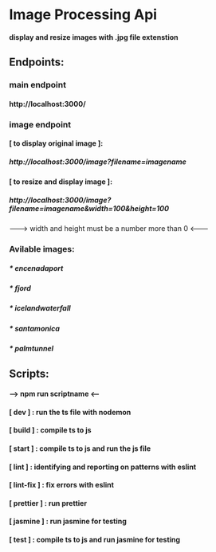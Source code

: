 # Image Processing Api
#### display and resize images with .jpg file extenstion

## Endpoints:

### **main endpoint**
#### http://localhost:3000/

### **image endpoint**

#### [ to display original image ]:
##### http://localhost:3000/image?filename=imagename

#### [ to resize and display image ]:
##### http://localhost:3000/image?filename=imagename&width=100&height=100
---> width and height must be a number more than 0 <---

### **Avilable images:**
##### * *encenadaport*
##### * *fjord*
##### * *icelandwaterfall*
##### * *santamonica*
##### * *palmtunnel*

## Scripts:
#### --> npm run scriptname <--
#### [   dev    ] : run the ts file with nodemon
#### [  build   ] : compile ts to js
#### [   start  ] : compile ts to js and run the js file
#### [   lint   ] : identifying and reporting on patterns with eslint
#### [ lint-fix ] : fix errors with eslint
#### [ prettier ] : run prettier
#### [ jasmine  ] : run jasmine for testing 
#### [   test   ] : compile ts to js and run jasmine for testing
